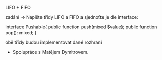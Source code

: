 LIFO + FIFO

zadání => 
Napište třídy LIFO a FIFO a sjednoťte je dle interface:


interface Pushable{
  public function push(mixed $value);
  public function pop(): mixed;
}

obě třídy budou implementovat dané rozhraní

- Spolupráce s Matějem Dymitrovem. 
